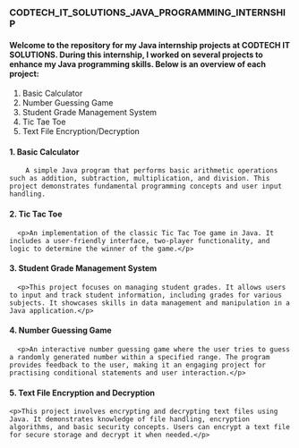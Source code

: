 <h3>CODTECH_IT_SOLUTIONS_JAVA_PROGRAMMING_INTERNSHIP</h3>

   <h4>Welcome to the repository for my Java internship projects at CODTECH IT SOLUTIONS. During this internship, I worked on several projects to enhance my Java programming skills. Below is an overview of each project:</h4>
  
  <ol>
    <li>Basic Calculator</li>
    <li>Number Guessing Game</li>
    <li>Student Grade Management System </li>
    <li>Tic Tae Toe</li>
    <li>Text File Encryption/Decryption</li>
  </ol>

  <h4>1. Basic Calculator</h4>

        A simple Java program that performs basic arithmetic operations such as addition, subtraction, multiplication, and division. This project demonstrates fundamental programming concepts and user input handling.


  <h4>2. Tic Tac Toe</h4>

      <p>An implementation of the classic Tic Tac Toe game in Java. It includes a user-friendly interface, two-player functionality, and logic to determine the winner of the game.</p>

  <h4>3. Student Grade Management System</h4>

      <p>This project focuses on managing student grades. It allows users to input and track student information, including grades for various subjects. It showcases skills in data management and manipulation in a Java application.</p>

 <h4>4. Number Guessing Game</h4>

      <p>An interactive number guessing game where the user tries to guess a randomly generated number within a specified range. The program provides feedback to the user, making it an engaging project for practising conditional statements and user interaction.</p>

 <h4>5. Text File Encryption and Decryption</h4>

    <p>This project involves encrypting and decrypting text files using Java. It demonstrates knowledge of file handling, encryption algorithms, and basic security concepts. Users can encrypt a text file for secure storage and decrypt it when needed.</p>

        


